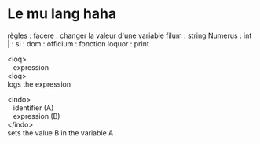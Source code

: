 # Le mu lang haha

règles :
facere : changer la valeur d'une variable
filum : string
Numerus : int
| :
si :
dom :
officium : fonction
loquor : print
  
  
\<loq>  
&nbsp;&nbsp;&nbsp;expression  
\<loq>  
logs the expression  
    
  
\<indo>  
&nbsp;&nbsp;&nbsp;identifier (A)  
&nbsp;&nbsp;&nbsp;expression (B)  
\</indo>  
sets the value B in the variable A  
  

